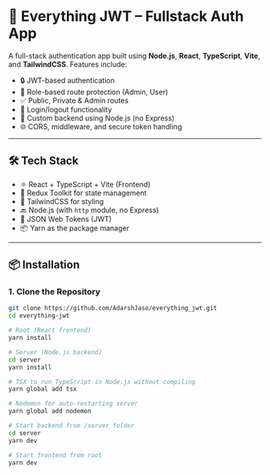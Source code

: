 # 🔐 Everything JWT – Fullstack Auth App

A full-stack authentication app built using **Node.js**, **React**, **TypeScript**, **Vite**, and
**TailwindCSS**. Features include:

- 🔒 JWT-based authentication
- 👤 Role-based route protection (Admin, User)
- ✅ Public, Private & Admin routes
- 🔁 Login/logout functionality
- 🔧 Custom backend using Node.js (no Express)
- 🌐 CORS, middleware, and secure token handling

---

## 🛠️ Tech Stack

- ⚛️ React + TypeScript + Vite (Frontend)
- 🧠 Redux Toolkit for state management
- 🎨 TailwindCSS for styling
- 🔙 Node.js (with `http` module, no Express)
- 🔐 JSON Web Tokens (JWT)
- 📦 Yarn as the package manager

---

## 📦 Installation

### 1. Clone the Repository

```bash
git clone https://github.com/AdarshJaso/everything_jwt.git
cd everything-jwt

# Root (React frontend)
yarn install

# Server (Node.js backend)
cd server
yarn install

# TSX to run TypeScript in Node.js without compiling
yarn global add tsx

# Nodemon for auto-restarting server
yarn global add nodemon

# Start backend from /server folder
cd server
yarn dev

# Start frontend from root
yarn dev
```

